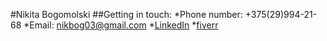 #Nikita Bogomolski
##Getting in touch:
    *Phone number: +375(29)994-21-68
    *Email: nikbog03@gmail.com
    *[LinkedIn](https://www.linkedin.com/in/nikita-bogomolski/ "My personal LinkedIn page")
    *[fiverr](https://www.fiverr.com/h1dd3ngod?up_rollout=true)